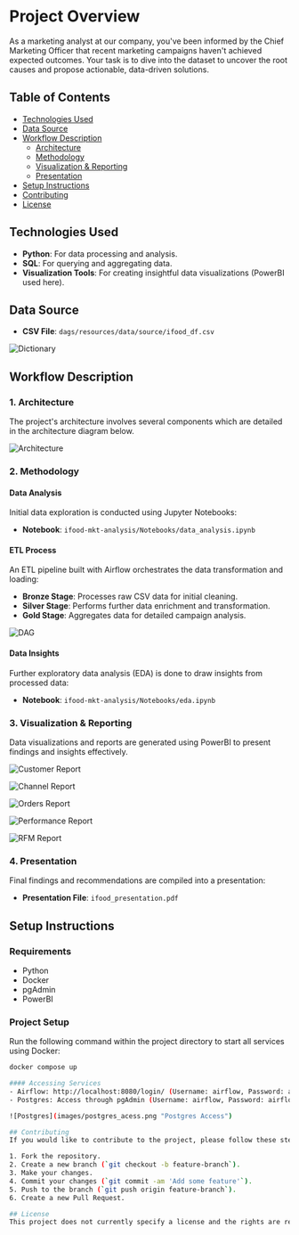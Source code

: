 # Project Overview

As a marketing analyst at our company, you've been informed by the Chief Marketing Officer that recent marketing campaigns haven't achieved expected outcomes. Your task is to dive into the dataset to uncover the root causes and propose actionable, data-driven solutions.

## Table of Contents
- [Technologies Used](#technologies-used)
- [Data Source](#data-source)
- [Workflow Description](#workflow-description)
  - [Architecture](#architecture)
  - [Methodology](#methodology)
  - [Visualization & Reporting](#visualization--reporting)
  - [Presentation](#presentation)
- [Setup Instructions](#setup-instructions)
- [Contributing](#contributing)
- [License](#license)

## Technologies Used
- **Python**: For data processing and analysis.
- **SQL**: For querying and aggregating data.
- **Visualization Tools**: For creating insightful data visualizations (PowerBI used here).

## Data Source
- **CSV File**: `dags/resources/data/source/ifood_df.csv`

![Dictionary](images/dictionary.png "Data Dictionary")

## Workflow Description

### 1. Architecture
The project's architecture involves several components which are detailed in the architecture diagram below.

![Architecture](images/architecture.png "System Architecture")

### 2. Methodology

#### Data Analysis
Initial data exploration is conducted using Jupyter Notebooks:
- **Notebook**: `ifood-mkt-analysis/Notebooks/data_analysis.ipynb`

#### ETL Process
An ETL pipeline built with Airflow orchestrates the data transformation and loading:
- **Bronze Stage**: Processes raw CSV data for initial cleaning.
- **Silver Stage**: Performs further data enrichment and transformation.
- **Gold Stage**: Aggregates data for detailed campaign analysis.

![DAG](images/dag_tasks.png "Airflow DAG")

#### Data Insights
Further exploratory data analysis (EDA) is done to draw insights from processed data:
- **Notebook**: `ifood-mkt-analysis/Notebooks/eda.ipynb`

### 3. Visualization & Reporting
Data visualizations and reports are generated using PowerBI to present findings and insights effectively.

![Customer Report](images/customer_report.png "Customer Report")

![Channel Report](images/channel_report.png "Channel Report")

![Orders Report](images/orders_report.png "Orders Report")

![Performance Report](images/performance_report.png "Performance Report")

![RFM Report](images/rfm_segment_report.png "RFM Report")

### 4. Presentation
Final findings and recommendations are compiled into a presentation:
- **Presentation File**: `ifood_presentation.pdf`

## Setup Instructions

### Requirements
- Python
- Docker
- pgAdmin
- PowerBI

### Project Setup
Run the following command within the project directory to start all services using Docker:
```bash
docker compose up

#### Accessing Services
- Airflow: http://localhost:8080/login/ (Username: airflow, Password: airflow)
- Postgres: Access through pgAdmin (Username: airflow, Password: airflow)

![Postgres](images/postgres_acess.png "Postgres Access")

## Contributing
If you would like to contribute to the project, please follow these steps:

1. Fork the repository.
2. Create a new branch (`git checkout -b feature-branch`).
3. Make your changes.
4. Commit your changes (`git commit -am 'Add some feature'`).
5. Push to the branch (`git push origin feature-branch`).
6. Create a new Pull Request.

## License
This project does not currently specify a license and the rights are reserved until further notice. Please contact the project administrator for more details (monicachadasa@hotmail.com).
